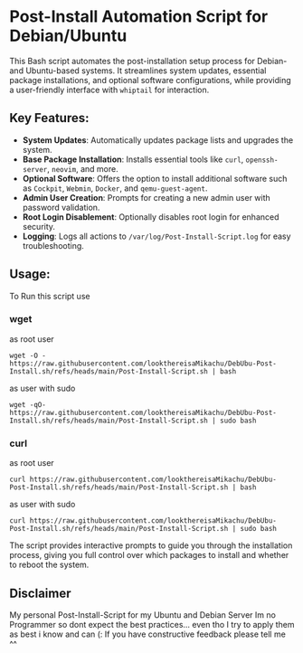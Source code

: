 # Post-Install Automation Script for Debian/Ubuntu

This Bash script automates the post-installation setup process for Debian- and Ubuntu-based systems. It streamlines system updates, essential package installations, and optional software configurations, while providing a user-friendly interface with `whiptail` for interaction.

## Key Features:
- **System Updates**: Automatically updates package lists and upgrades the system.
- **Base Package Installation**: Installs essential tools like `curl`, `openssh-server`, `neovim`, and more.
- **Optional Software**: Offers the option to install additional software such as `Cockpit`, `Webmin`, `Docker`, and `qemu-guest-agent`.
- **Admin User Creation**: Prompts for creating a new admin user with password validation.
- **Root Login Disablement**: Optionally disables root login for enhanced security.
- **Logging**: Logs all actions to `/var/log/Post-Install-Script.log` for easy troubleshooting.

## Usage:
To Run this script use 

### wget
as root user
```
wget -O - https://raw.githubusercontent.com/lookthereisaMikachu/DebUbu-Post-Install.sh/refs/heads/main/Post-Install-Script.sh | bash
```
as user with sudo
```
wget -qO- https://raw.githubusercontent.com/lookthereisaMikachu/DebUbu-Post-Install.sh/refs/heads/main/Post-Install-Script.sh | sudo bash
```

### curl
as root user
```
curl https://raw.githubusercontent.com/lookthereisaMikachu/DebUbu-Post-Install.sh/refs/heads/main/Post-Install-Script.sh | bash
```
as user with sudo
```
curl https://raw.githubusercontent.com/lookthereisaMikachu/DebUbu-Post-Install.sh/refs/heads/main/Post-Install-Script.sh | sudo bash
```

The script provides interactive prompts to guide you through the installation process, giving you full control over which packages to install and whether to reboot the system.

## Disclaimer
My personal Post-Install-Script for my Ubuntu and Debian Server
Im no Programmer so dont expect the best practices... even tho I try to apply them as best i know and can (:
If you have constructive feedback please tell me ^^
